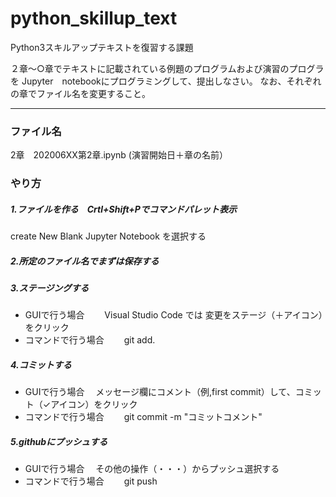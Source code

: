 # python_skillup_text
Python3スキルアップテキストを復習する課題

２章～○章でテキストに記載されている例題のプログラムおよび演習のプログラを
Jupyter　notebookにプログラミングして、提出しなさい。
なお、それぞれの章でファイル名を変更すること。

---
### ファイル名
2章　202006XX第2章.ipynb  (演習開始日＋章の名前）

### やり方
##### 1.ファイルを作る　Crtl+Shift+Pでコマンドパレット表示
create New Blank Jupyter Notebook を選択する
##### 2.所定のファイル名でまずは保存する

##### 3.ステージングする
  * GUIで行う場合　
  　Visual Studio Code では 変更をステージ（＋アイコン）をクリック
  * コマンドで行う場合 
　　git add.

##### 4.コミットする
  * GUIで行う場合　
    メッセージ欄にコメント（例,first commit）して、コミット（✓アイコン）をクリック
  * コマンドで行う場合 
　　git commit -m "コミットコメント"

##### 5.githubにプッシュする
  * GUIで行う場合　
    その他の操作（・・・）からプッシュ選択する
  * コマンドで行う場合 
　　git push